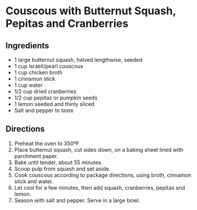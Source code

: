 # Couscous with Butternut Squash, Pepitas and Cranberries

## Ingredients

* 1 large butternut squash, halved lengthwise, seeded
* 1 cup Israeli/pearl couscous
* 1 cup chicken broth
* 1 cinnamon stick
* 1 cup water
* 1/2 cup dried cranberries
* 1/2 cup pepitas or pumpkin seeds
* 1 lemon seeded and thinly sliced
* Salt and pepper to taste

## Directions

1. Preheat the oven to 350ºF
2. Place butternut squash, cut sides down, on a baking sheet lined with parchment paper.
3. Bake until tender, about 55 minutes.
4. Scoop pulp from squash and set aside.
5. Cook couscous according to package directions, using broth, cinnamon stick and water.
6. Let cool for a few minutes, then add squash, cranberries, pepitas and lemon.
7. Season with salt and pepper. Serve in a large bowl.
